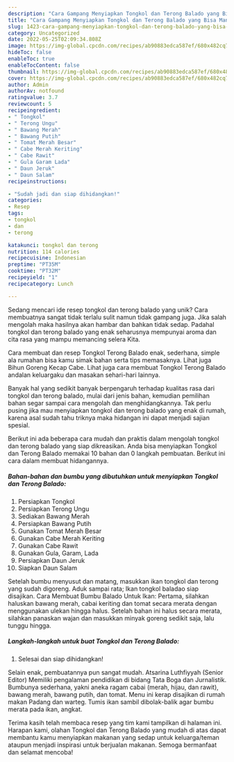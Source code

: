 ```yaml
---
description: "Cara Gampang Menyiapkan Tongkol dan Terong Balado yang Bisa Manjain Lidah"
title: "Cara Gampang Menyiapkan Tongkol dan Terong Balado yang Bisa Manjain Lidah"
slug: 1423-cara-gampang-menyiapkan-tongkol-dan-terong-balado-yang-bisa-manjain-lidah
category: Uncategorized
date: 2022-05-25T02:09:34.808Z
image: https://img-global.cpcdn.com/recipes/ab90883edca587ef/680x482cq70/tongkol-dan-terong-balado-foto-resep-utama.jpg
hideToc: false
enableToc: true
enableTocContent: false
thumbnail: https://img-global.cpcdn.com/recipes/ab90883edca587ef/680x482cq70/tongkol-dan-terong-balado-foto-resep-utama.jpg
cover: https://img-global.cpcdn.com/recipes/ab90883edca587ef/680x482cq70/tongkol-dan-terong-balado-foto-resep-utama.jpg
author: Admin
authorAv: notfound
ratingvalue: 3.7
reviewcount: 5
recipeingredient:
- " Tongkol"
- " Terong Ungu"
- " Bawang Merah"
- " Bawang Putih"
- " Tomat Merah Besar"
- " Cabe Merah Keriting"
- " Cabe Rawit"
- " Gula Garam Lada"
- " Daun Jeruk"
- " Daun Salam"
recipeinstructions:

- "Sudah jadi dan siap dihidangkan!"
categories:
- Resep
tags:
- tongkol
- dan
- terong

katakunci: tongkol dan terong 
nutrition: 114 calories
recipecuisine: Indonesian
preptime: "PT35M"
cooktime: "PT32M"
recipeyield: "1"
recipecategory: Lunch

---
```





Sedang mencari ide resep tongkol dan terong balado yang unik? Cara membuatnya sangat tidak terlalu sulit namun tidak gampang juga. Jika salah mengolah maka hasilnya akan hambar dan bahkan tidak sedap. Padahal tongkol dan terong balado yang enak seharusnya mempunyai aroma dan cita rasa yang mampu memancing selera Kita.





Cara membuat dan resep Tongkol Terong Balado enak, sederhana, simple ala rumahan bisa kamu simak bahan serta tips memasaknya. Lihat juga Bihun Goreng Kecap Cabe. Lihat juga cara membuat Tongkol Terong Balado andalan keluargaku dan masakan sehari-hari lainnya.

Banyak hal yang sedikit banyak berpengaruh terhadap kualitas rasa dari tongkol dan terong balado, mulai dari jenis bahan, kemudian pemilihan bahan segar sampai cara mengolah dan menghidangkannya. Tak perlu pusing jika mau menyiapkan tongkol dan terong balado yang enak di rumah, karena asal sudah tahu triknya maka hidangan ini dapat menjadi sajian spesial.






Berikut ini ada beberapa cara mudah dan praktis dalam mengolah tongkol dan terong balado yang siap dikreasikan. Anda bisa menyiapkan Tongkol dan Terong Balado memakai 10 bahan dan 0 langkah pembuatan. Berikut ini cara dalam membuat hidangannya.

<!--inarticleads1-->

##### Bahan-bahan dan bumbu yang dibutuhkan untuk menyiapkan Tongkol dan Terong Balado:

1. Persiapkan  Tongkol
1. Persiapkan  Terong Ungu
1. Sediakan  Bawang Merah
1. Persiapkan  Bawang Putih
1. Gunakan  Tomat Merah Besar
1. Gunakan  Cabe Merah Keriting
1. Gunakan  Cabe Rawit
1. Gunakan  Gula, Garam, Lada
1. Persiapkan  Daun Jeruk
1. Siapkan  Daun Salam


Setelah bumbu menyusut dan matang, masukkan ikan tongkol dan terong yang sudah digoreng. Aduk sampai rata; Ikan tongkol baladao siap disajikan. Cara Membuat Bumbu Balado Untuk Ikan: Pertama, silahkan haluskan bawang merah, cabai keriting dan tomat secara merata dengan menggunakan ulekan hingga halus. Setelah bahan ini halus secara merata, silahkan panaskan wajan dan masukkan minyak goreng sedikit saja, lalu tunggu hingga. 

<!--inarticleads2-->

##### Langkah-langkah untuk buat Tongkol dan Terong Balado:


1. Selesai dan siap dihidangkan!

Selain enak, pembuatannya pun sangat mudah. Atsarina Luthfiyyah (Senior Editor) Memiliki pengalaman pendidikan di bidang Tata Boga dan Jurnalistik. Bumbunya sederhana, yakni aneka ragam cabai (merah, hijau, dan rawit), bawang merah, bawang putih, dan tomat. Menu ini kerap disajikan di rumah makan Padang dan warteg. Tumis ikan sambil dibolak-balik agar bumbu merata pada ikan, angkat. 

Terima kasih telah membaca resep yang tim kami tampilkan di halaman ini. Harapan kami, olahan Tongkol dan Terong Balado yang mudah di atas dapat membantu kamu menyiapkan makanan yang sedap untuk keluarga/teman ataupun menjadi inspirasi untuk berjualan makanan. Semoga bermanfaat dan selamat mencoba!
